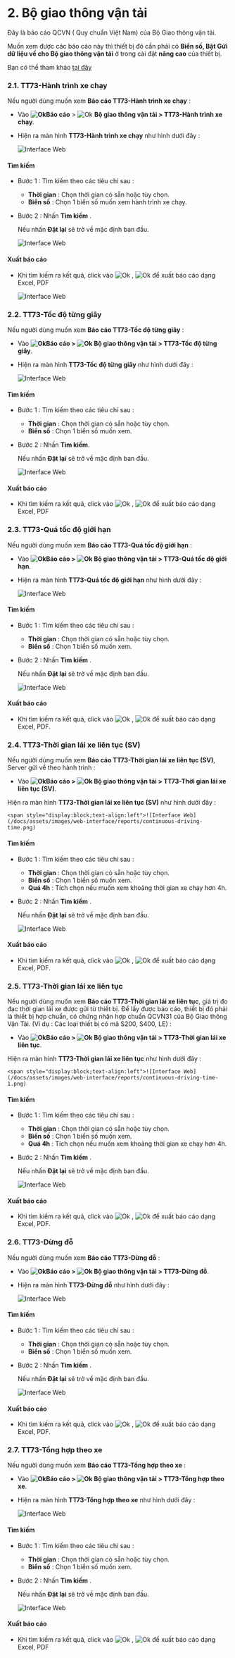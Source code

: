 # 2. Bộ giao thông vận tải

 Đây là báo cáo QCVN ( Quy chuẩn Việt Nam) của Bộ Giao thông vận tải.

 Muốn xem được các báo cáo này thì thiết bị đó cần phải có **Biển số, Bật Gửi dữ liệu về cho Bộ giao thông vận tải** ở trong cài đặt **nâng cao** của thiết bị. 

 Bạn có thể tham khảo [tại đây](vi/modules/web-interface/devices/edit-device/#advanced) <div id="advanced">

 ### 2.1. TT73-Hành trình xe chạy

Nếu người dùng muốn xem **Báo cáo TT73-Hành trình xe chạy** :  

* Vào **<span class="icon-left svg-filter-tick">![Ok](/docs/assets/images/web-interface/icon/SVG/dynamic.svg )Báo cáo** > <span class="icon-left svg-filter-circleyellow">![Ok](/docs/assets/images/web-interface/icon/SVG/icons8-police-uniform.svg)  **Bộ giao thông vận tải > TT73-Hành trình xe chạy**.

* Hiện ra màn hình **TT73-Hành trình xe chạy** như hình dưới đây :

    <span style="display:block;text-align:left">![Interface Web](/docs/assets/images/web-interface/reports/the-transportation.png)

#### Tìm kiếm 

* Bước 1 : Tìm kiếm theo các tiêu chí sau :

    * **Thời gian** : Chọn thời gian có sẵn hoặc tùy chọn.
    * **Biển số** : Chọn 1  biển số muốn xem hành trình xe chạy.
* Bước 2 : Nhấn **Tìm kiếm** .
  
    Nếu nhấn **Đặt lại** sẽ trở về mặc định ban đầu.

    <span style="display:block;text-align:left">![Interface Web](/docs/assets/images/web-interface/reports/search-the-transportation.png)

#### Xuất báo cáo

* Khi tìm kiếm ra kết quả, click vào <span class="icon-left svg-filter-tick">![Ok](/docs/assets/images/web-interface/icon/SVG/file-excel.svg) , <span class="icon-left svg-filter-tick">![Ok](/docs/assets/images/web-interface/icon/SVG/file-pdf.svg) để xuất báo cáo dạng Excel, PDF

    <span style="display:block;text-align:left">![Interface Web](/docs/assets/images/web-interface/reports/export-the-transportation.png)

### 2.2. TT73-Tốc độ từng giây 

Nếu người dùng muốn xem **Báo cáo TT73-Tốc độ từng giây** :  
* Vào **<span class="icon-left svg-filter-tick">![Ok](/docs/assets/images/web-interface/icon/SVG/dynamic.svg )Báo cáo > <span class="icon-left svg-filter-tick">![Ok](/docs/assets/images/web-interface/icon/SVG/icons8-police-uniform.svg)  Bộ giao thông vận tải > TT73-Tốc độ từng giây**.

* Hiện ra màn hình **TT73-Tốc độ từng giây** như hình dưới đây :

    <span style="display:block;text-align:left">![Interface Web](/docs/assets/images/web-interface/reports/speed-per-second.png)

#### Tìm kiếm 

* Bước 1 : Tìm kiếm theo các tiêu chí sau :

    * **Thời gian** : Chọn thời gian có sẵn hoặc tùy chọn.
    * **Biển số** : Chọn 1  biển số muốn xem.
* Bước 2 : Nhấn **Tìm kiếm**.
  
    Nếu nhấn **Đặt lại** sẽ trở về mặc định ban đầu.

    <span style="display:block;text-align:left">![Interface Web](/docs/assets/images/web-interface/reports/search-speed-per-second.png)


#### Xuất báo cáo

* Khi tìm kiếm ra kết quả, click vào <span class="icon-left svg-filter-tick">![Ok](/docs/assets/images/web-interface/icon/SVG/file-excel.svg) , <span class="icon-left svg-filter-tick">![Ok](/docs/assets/images/web-interface/icon/SVG/file-pdf.svg) để xuất báo cáo dạng Excel, PDF

### 2.3. TT73-Quá tốc độ giới hạn 

Nếu người dùng muốn xem **Báo cáo TT73-Quá tốc độ giới hạn** :  
* Vào **<span class="icon-left svg-filter-tick">![Ok](/docs/assets/images/web-interface/icon/SVG/dynamic.svg )Báo cáo > <span class="icon-left svg-filter-tick">![Ok](/docs/assets/images/web-interface/icon/SVG/icons8-police-uniform.svg)  Bộ giao thông vận tải > TT73-Quá tốc độ giới hạn**.

* Hiện ra màn hình **TT73-Quá tốc độ giới hạn** như hình dưới đây :

    <span style="display:block;text-align:left">![Interface Web](/docs/assets/images/web-interface/reports/speed-limit.png)

#### Tìm kiếm 

* Bước 1 : Tìm kiếm theo các tiêu chí sau :

    * **Thời gian** : Chọn thời gian có sẵn hoặc tùy chọn.
    * **Biển số** : Chọn 1  biển số muốn xem.
* Bước 2 : Nhấn **Tìm kiếm** .
  
    Nếu nhấn **Đặt lại** sẽ trở về mặc định ban đầu.

    <span style="display:block;text-align:left">![Interface Web](/docs/assets/images/web-interface/reports/search-speed-limit.png)

#### Xuất báo cáo

* Khi tìm kiếm ra kết quả, click vào <span class="icon-left svg-filter-tick">![Ok](/docs/assets/images/web-interface/icon/SVG/file-excel.svg) , <span class="icon-left svg-filter-tick">![Ok](/docs/assets/images/web-interface/icon/SVG/file-pdf.svg) để xuất báo cáo dạng Excel, PDF.

### 2.4. TT73-Thời gian lái xe liên tục (SV)


Nếu người dùng muốn xem **Báo cáo TT73-Thời gian lái xe liên tục (SV)**, Server gửi về theo hành trình :  

* Vào **<span class="icon-left svg-filter-tick">![Ok](/docs/assets/images/web-interface/icon/SVG/dynamic.svg )Báo cáo > <span class="icon-left svg-filter-tick">![Ok](/docs/assets/images/web-interface/icon/SVG/icons8-police-uniform.svg)  Bộ giao thông vận tải > TT73-Thời gian lái xe liên tục (SV)**.
  
Hiện ra màn hình **TT73-Thời gian lái xe liên tục (SV)** như hình dưới đây :

    <span style="display:block;text-align:left">![Interface Web](/docs/assets/images/web-interface/reports/continuous-driving-time.png)

#### Tìm kiếm 

* Bước 1 : Tìm kiếm theo các tiêu chí sau :

    * **Thời gian** : Chọn thời gian có sẵn hoặc tùy chọn.
    * **Biển số** : Chọn 1  biển số muốn xem.
    * **Quá 4h** : Tích chọn nếu muốn xem khoảng thời gian xe chạy hơn 4h.


* Bước 2 : Nhấn **Tìm kiếm** .
  
    Nếu nhấn **Đặt lại** sẽ trở về mặc định ban đầu.

    <span style="display:block;text-align:left">![Interface Web](/docs/assets/images/web-interface/reports/search-continuous-driving-time.png)

#### Xuất báo cáo

* Khi tìm kiếm ra kết quả, click vào <span class="icon-left svg-filter-tick">![Ok](/docs/assets/images/web-interface/icon/SVG/file-excel.svg) , <span class="icon-left svg-filter-tick">![Ok](/docs/assets/images/web-interface/icon/SVG/file-pdf.svg) để xuất báo cáo dạng Excel, PDF.

### 2.5. TT73-Thời gian lái xe liên tục 


Nếu người dùng muốn xem **Báo cáo TT73-Thời gian lái xe liên tục**, giá trị đo đạc thời gian lái xe được gửi từ thiết bị. Để lấy được báo cáo, thiết bị đó phải là thiết bị hợp chuẩn, có chứng nhận hợp chuẩn QCVN31 của Bộ Giao thông Vận Tải.  (Ví dụ : Các loại thiết bị có mã S200, S400, LE) :  

* Vào **<span class="icon-left svg-filter-tick">![Ok](/docs/assets/images/web-interface/icon/SVG/dynamic.svg )Báo cáo > <span class="icon-left svg-filter-tick">![Ok](/docs/assets/images/web-interface/icon/SVG/icons8-police-uniform.svg)  Bộ giao thông vận tải > TT73-Thời gian lái xe liên tục**.
  
Hiện ra màn hình **TT73-Thời gian lái xe liên tục** như hình dưới đây :

    <span style="display:block;text-align:left">![Interface Web](/docs/assets/images/web-interface/reports/continuous-driving-time-1.png)

#### Tìm kiếm 

* Bước 1 : Tìm kiếm theo các tiêu chí sau :

    * **Thời gian** : Chọn thời gian có sẵn hoặc tùy chọn.
    * **Biển số** : Chọn 1  biển số muốn xem.
    * **Quá 4h** : Tích chọn nếu muốn xem khoảng thời gian xe chạy hơn 4h.


* Bước 2 : Nhấn **Tìm kiếm** .
  
    Nếu nhấn **Đặt lại** sẽ trở về mặc định ban đầu.

    <span style="display:block;text-align:left">![Interface Web](/docs/assets/images/web-interface/reports/search-continuous-driving-time-1.png)

#### Xuất báo cáo

* Khi tìm kiếm ra kết quả, click vào <span class="icon-left svg-filter-tick">![Ok](/docs/assets/images/web-interface/icon/SVG/file-excel.svg) , <span class="icon-left svg-filter-tick">![Ok](/docs/assets/images/web-interface/icon/SVG/file-pdf.svg) để xuất báo cáo dạng Excel, PDF.


### 2.6. TT73-Dừng đỗ


Nếu người dùng muốn xem **Báo cáo TT73-Dừng đỗ** :  
* Vào **<span class="icon-left svg-filter-tick">![Ok](/docs/assets/images/web-interface/icon/SVG/dynamic.svg )Báo cáo > <span class="icon-left svg-filter-tick">![Ok](/docs/assets/images/web-interface/icon/SVG/icons8-police-uniform.svg)  Bộ giao thông vận tải > TT73-Dừng đỗ**.

* Hiện ra màn hình **TT73-Dừng đỗ** như hình dưới đây :

    <span style="display:block;text-align:left">![Interface Web](/docs/assets/images/web-interface/reports/stop.png)

#### Tìm kiếm 

* Bước 1 : Tìm kiếm theo các tiêu chí sau :

    * **Thời gian** : Chọn thời gian có sẵn hoặc tùy chọn.
    * **Biển số** : Chọn 1  biển số muốn xem.
 

* Bước 2 : Nhấn **Tìm kiếm** .
  
    Nếu nhấn **Đặt lại** sẽ trở về mặc định ban đầu.

    <span style="display:block;text-align:left">![Interface Web](/docs/assets/images/web-interface/reports/search-stop.png)

#### Xuất báo cáo

* Khi tìm kiếm ra kết quả, click vào <span class="icon-left svg-filter-tick">![Ok](/docs/assets/images/web-interface/icon/SVG/file-excel.svg) , <span class="icon-left svg-filter-tick">![Ok](/docs/assets/images/web-interface/icon/SVG/file-pdf.svg) để xuất báo cáo dạng Excel, PDF.

### 2.7. TT73-Tổng hợp theo xe


Nếu người dùng muốn xem **Báo cáo TT73-Tổng hợp theo xe** :  
* Vào **<span class="icon-left svg-filter-tick">![Ok](/docs/assets/images/web-interface/icon/SVG/dynamic.svg )Báo cáo > <span class="icon-left svg-filter-tick">![Ok](/docs/assets/images/web-interface/icon/SVG/icons8-police-uniform.svg)  Bộ giao thông vận tải > TT73-Tổng hợp theo xe**.

* Hiện ra màn hình **TT73-Tổng hợp theo xe** như hình dưới đây :

    <span style="display:block;text-align:left">![Interface Web](/docs/assets/images/web-interface/reports/synthesized-by-vehicle.png)

#### Tìm kiếm 

* Bước 1 : Tìm kiếm theo các tiêu chí sau :

    * **Thời gian** : Chọn thời gian có sẵn hoặc tùy chọn.
    * **Biển số** : Chọn 1  biển số muốn xem.
 

* Bước 2 : Nhấn **Tìm kiếm** .
  
    Nếu nhấn **Đặt lại** sẽ trở về mặc định ban đầu.

    <span style="display:block;text-align:left">![Interface Web](/docs/assets/images/web-interface/reports/search-synthesized-by-vehicle.png)

#### Xuất báo cáo

* Khi tìm kiếm ra kết quả, click vào <span class="icon-left svg-filter-tick">![Ok](/docs/assets/images/web-interface/icon/SVG/file-excel.svg) , <span class="icon-left svg-filter-tick">![Ok](/docs/assets/images/web-interface/icon/SVG/file-pdf.svg) để xuất báo cáo dạng Excel, PDF



